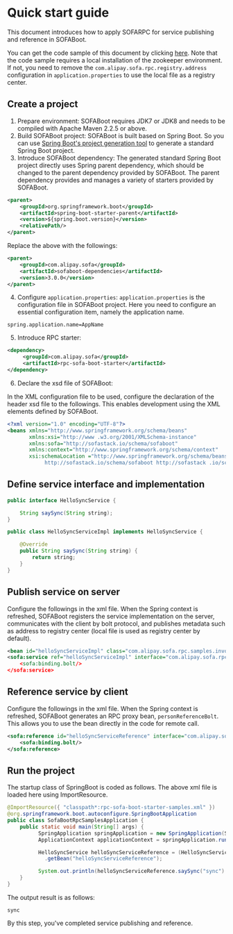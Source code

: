 # Quick start guide

This document introduces how to apply SOFARPC for service publishing and reference in SOFABoot. 

You can get the code sample of this document by clicking [here](https://github.com/alipay/sofa-rpc/tree/master/example/src/test/java/com/alipay/sofa/rpc/quickstart). Note that the code sample requires a local installation of the zookeeper environment. If not, you need to remove the `com.alipay.sofa.rpc.registry.address` configuration in `application.properties` to use the local file as a registry center.

## Create a project 
1. Prepare environment: SOFABoot requires JDK7 or JDK8 and needs to be compiled with Apache Maven 2.2.5 or above. 
2. Build SOFABoot project: SOFABoot is built based on Spring Boot. So you can use [Spring Boot's project generation tool](http://start.spring.io/) to generate a standard Spring Boot project. 
3. Introduce SOFABoot dependency: The generated standard Spring Boot project directly uses Spring parent dependency, which should be changed to the parent dependency provided by SOFABoot. The parent dependency provides and manages a variety of starters provided by SOFABoot. 

```xml 
<parent> 
    <groupId>org.springframework.boot</groupId>
    <artifactId>spring-boot-starter-parent</artifactId> 
    <version>${spring.boot.version}</version> 
    <relativePath/> 
</parent> 
```

Replace the above with the followings: 

```xml 
<parent> 
    <groupId>com.alipay.sofa</groupId> 
    <artifactId>sofaboot-dependencies</artifactId> 
    <version>3.0.0</version> 
</parent> 
``` 

4. Configure `application.properties`:
`application.properties` is the configuration file in SOFABoot project. Here you need to configure an essential configuration item, namely the application name. 

``` 
spring.application.name=AppName 
``` 

5. Introduce RPC starter:

```xml 
<dependency>
     <groupId>com.alipay.sofa</groupId>
     <artifactId>rpc-sofa-boot-starter</artifactId>
</dependency> 
``` 

6. Declare the xsd file of SOFABoot:

In the XML configuration file to be used, configure the declaration of the header xsd file to the followings. This enables development using the XML elements defined by SOFABoot. 

```xml 
<?xml version="1.0" encoding="UTF-8"?> 
<beans xmlns="http://www.springframework.org/schema/beans" 
       xmlns:xsi="http://www .w3.org/2001/XMLSchema-instance" 
       xmlns:sofa="http://sofastack.io/schema/sofaboot" 
       xmlns:context="http://www.springframework.org/schema/context" 
       xsi:schemaLocation ="http://www.springframework.org/schema/beans http://www.springframework.org/schema/beans/spring-beans.xsd 
            http://sofastack.io/schema/sofaboot http://sofastack .io/schema/sofaboot.xsd"
```

## Define service interface and implementation 

```java 
public interface HelloSyncService { 

    String saySync(String string); 
} 
``` 
```java 
public class HelloSyncServiceImpl implements HelloSyncService { 

    @Override 
    public String saySync(String string) { 
        return string; 
    } 
} 
``` 

## Publish service on server
Configure the followings in the xml file. When the Spring context is refreshed, SOFABoot registers the service implementation on the server, communicates with the client by bolt protocol, and publishes metadata such as address to registry center (local file is used as registry center by default). 

```xml 
<bean id="helloSyncServiceImpl" class="com.alipay.sofa.rpc.samples.invoke.HelloSyncServiceImpl"/> 
<sofa:service ref="helloSyncServiceImpl" interface="com.alipay.sofa.rpc. samples.invoke.HelloSyncService"
    <sofa:binding.bolt/> 
</sofa:service> 
``` 

## Reference service by client
Configure the followings in the xml file. When the Spring context is refreshed, SOFABoot generates an RPC proxy bean,       `personReferenceBolt`. This allows you to use the bean directly in the code for remote call. 

```xml 
<sofa:reference id="helloSyncServiceReference" interface="com.alipay.sofa.rpc.samples.invoke.HelloSyncService"> 
    <sofa:binding.bolt/> 
</sofa:reference> 
``` 

## Run the project
The startup class of SpringBoot is coded as follows. The above xml file is loaded here using ImportResource. 

```java 
@ImportResource({ "classpath*:rpc-sofa-boot-starter-samples.xml" }) 
@org.springframework.boot.autoconfigure.SpringBootApplication
public class SofaBootRpcSamplesApplication {
    public static void main(String[] args) {
          SpringApplication springApplication = new SpringApplication(SofaBootRpcSamplesApplication.class); 
          ApplicationContext applicationContext = springApplication.run(args);           

          HelloSyncService helloSyncServiceReference = (HelloSyncService) applicationContext 
            .getBean("helloSyncServiceReference"); 

          System.out.println(helloSyncServiceReference.saySync("sync") ); 
    } 
} 
``` 

The output result is as follows: 

``` 
sync 
``` 

By this step, you've completed service publishing and reference.